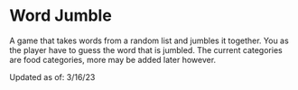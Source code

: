 # Word Jumble
A game that takes words from a random list and jumbles it together.
You as the player have to guess the word that is jumbled.
The current categories are food categories, more may be added later however.

Updated as of: 3/16/23
